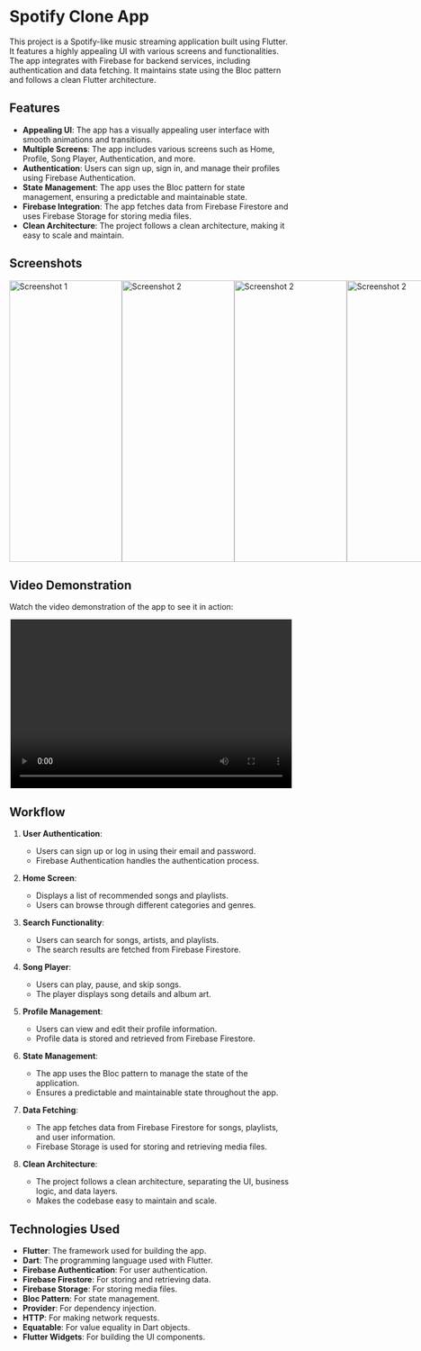 # Spotify Clone App

This project is a Spotify-like music streaming application built using Flutter. It features a highly appealing UI with various screens and functionalities. The app integrates with Firebase for backend services, including authentication and data fetching. It maintains state using the Bloc pattern and follows a clean Flutter architecture.

## Features

- **Appealing UI**: The app has a visually appealing user interface with smooth animations and transitions.
- **Multiple Screens**: The app includes various screens such as Home, Profile, Song Player, Authentication, and more.
- **Authentication**: Users can sign up, sign in, and manage their profiles using Firebase Authentication.
- **State Management**: The app uses the Bloc pattern for state management, ensuring a predictable and maintainable state.
- **Firebase Integration**: The app fetches data from Firebase Firestore and uses Firebase Storage for storing media files.
- **Clean Architecture**: The project follows a clean architecture, making it easy to scale and maintain.

## Screenshots

<div style="display: flex; flex-direction: row; justify-content: space-between;">
  <img src="assets/spotisc/01.png" alt="Screenshot 1" width="200" height="500">
  <img src="assets/spotisc/02.png" alt="Screenshot 2" width="200" height="500">
  <img src="assets/spotisc/03.png" alt="Screenshot 2" width="200" height="500">
  <img src="assets/spotisc/04.png" alt="Screenshot 2" width="200" height="500">
  <img src="assets/spotisc/05.png" alt="Screenshot 2" width="200" height="500">
  <img src="assets/spotisc/06.png" alt="Screenshot 2" width="200" height="500">
  <img src="assets/spotisc/07.png" alt="Screenshot 2" width="200" height="500">
  <img src="assets/spotisc/08.png" alt="Screenshot 2" width="200" height="500">
</div>

## Video Demonstration

Watch the video demonstration of the app to see it in action:

<div style="display: flex; justify-content: center;">
  <video width="500" height="300" controls>
    <source src="assets/spotisc/demo.mp4" type="video/mp4">
    Your browser does not support the video tag.
  </video>
</div>

## Workflow

1. **User Authentication**: 
   - Users can sign up or log in using their email and password.
   - Firebase Authentication handles the authentication process.

2. **Home Screen**:
   - Displays a list of recommended songs and playlists.
   - Users can browse through different categories and genres.

3. **Search Functionality**:
   - Users can search for songs, artists, and playlists.
   - The search results are fetched from Firebase Firestore.

4. **Song Player**:
   - Users can play, pause, and skip songs.
   - The player displays song details and album art.

5. **Profile Management**:
   - Users can view and edit their profile information.
   - Profile data is stored and retrieved from Firebase Firestore.

6. **State Management**:
   - The app uses the Bloc pattern to manage the state of the application.
   - Ensures a predictable and maintainable state throughout the app.

7. **Data Fetching**:
   - The app fetches data from Firebase Firestore for songs, playlists, and user information.
   - Firebase Storage is used for storing and retrieving media files.

8. **Clean Architecture**:
   - The project follows a clean architecture, separating the UI, business logic, and data layers.
   - Makes the codebase easy to maintain and scale.

## Technologies Used

- **Flutter**: The framework used for building the app.
- **Dart**: The programming language used with Flutter.
- **Firebase Authentication**: For user authentication.
- **Firebase Firestore**: For storing and retrieving data.
- **Firebase Storage**: For storing media files.
- **Bloc Pattern**: For state management.
- **Provider**: For dependency injection.
- **HTTP**: For making network requests.
- **Equatable**: For value equality in Dart objects.
- **Flutter Widgets**: For building the UI components.